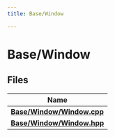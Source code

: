 ```yaml
---
title: Base/Window

---
```


# Base/Window



## Files

| Name           |
| -------------- |
| **[Base/Window/Window.cpp](Files/_window_8cpp.md#file-window.cpp)**  |
| **[Base/Window/Window.hpp](Files/_window_8hpp.md#file-window.hpp)**  |
